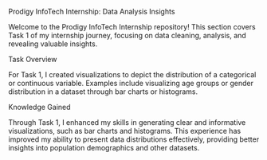 Prodigy InfoTech Internship: Data Analysis Insights

Welcome to the Prodigy InfoTech Internship repository! This section covers Task 1 of my internship journey, focusing on data cleaning, analysis, and revealing valuable insights.

Task Overview

For Task 1, I created visualizations to depict the distribution of a categorical or continuous variable. Examples include visualizing age groups or gender distribution in a dataset through bar charts or histograms.

Knowledge Gained

Through Task 1, I enhanced my skills in generating clear and informative visualizations, such as bar charts and histograms. This experience has improved my ability to present data distributions effectively, providing better insights into population demographics and other datasets.

